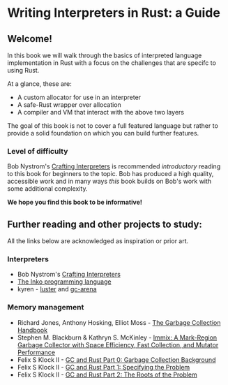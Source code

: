 # Writing Interpreters in Rust: a Guide

## Welcome!

In this book we will walk through the basics of interpreted language
implementation in Rust with a focus on the challenges that are specifc
to using Rust.

At a glance, these are:

* A custom allocator for use in an interpreter
* A safe-Rust wrapper over allocation
* A compiler and VM that interact with the above two layers

The goal of this book is not to cover a full featured language but rather to
provide a solid foundation on which you can build further features.

### Level of difficulty

Bob Nystrom's [Crafting Interpreters](http://craftinginterpreters.com/)
is recommended _introductory_ reading to this book for beginners to the topic.
Bob has produced a high quality, accessible work and in many ways _this_ book
builds on Bob's work with some additional complexity.

**We hope you find this book to be informative!**


## Further reading and other projects to study:

All the links below are acknowledged as inspiration or prior art.

### Interpreters

* Bob Nystrom's [Crafting Interpreters](http://craftinginterpreters.com/)
* [The Inko programming language](https://inko-lang.org/)
* kyren - [luster](https://github.com/kyren/luster) and [gc-arena](https://github.com/kyren/gc-arena)

### Memory management

* Richard Jones, Anthony Hosking, Elliot Moss - [The Garbage Collection Handbook](http://gchandbook.org/)
* Stephen M. Blackburn & Kathryn S. McKinley -
  [Immix: A Mark-Region Garbage Collector with Space Efficiency, Fast Collection, and Mutator Performance](http://www.cs.utexas.edu/users/speedway/DaCapo/papers/immix-pldi-2008.pdf)
* Felix S Klock II - [GC and Rust Part 0: Garbage Collection Background](http://blog.pnkfx.org/blog/2015/10/27/gc-and-rust-part-0-how-does-gc-work/)
* Felix S Klock II - [GC and Rust Part 1: Specifying the Problem](http://blog.pnkfx.org/blog/2015/11/10/gc-and-rust-part-1-specing-the-problem/)
* Felix S Klock II - [GC and Rust Part 2: The Roots of the Problem](http://blog.pnkfx.org/blog/2016/01/01/gc-and-rust-part-2-roots-of-the-problem/)
